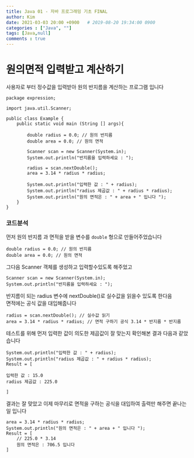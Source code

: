 ```yaml
---
title: Java 01 - 자바 프로그래밍 기초 FINAL 
author: Kim
date: 2021-03-03 20:00 +0900   # 2019-08-20 19:34:00 0900
categories : ["Java", ""]
tags: [Java,null]
comments : true
---
```


# 원의면적 입력받고 계산하기

사용자로 부터 정수값을 입력받아 원의 반지름을 계산하는 프로그램 입니다<br>

```
package expression;

import java.util.Scanner;

public class Example {
    public static void main (String [] args){

        double radius = 0.0; // 원의 반지름
        double area = 0.0; // 원의 면적

        Scanner scan = new Scanner(System.in);
        System.out.println("반지름을 입력하세요 : ");

        radius = scan.nextDouble();
        area = 3.14 * radius * radius;

        System.out.println("입력한 값 : " + radius);
        System.out.println("radius 제곱값 : " + radius * radius);
        System.out.println("원의 면적은 : " + area + " 입니다 ");
    }
}
```

### 코드분석

먼저 원의 반지름 과 면적을 받을 변수를 ``double`` 형으로 만들어주었습니다
```
double radius = 0.0; // 원의 반지름
double area = 0.0; // 원의 면적
```

그다음 Scanner 객체를 생성하고 입력할수있도록 해주었고
```
Scanner scan = new Scanner(System.in);
System.out.println("반지름을 입력하세요 : ");
```

반지름이 되는 radius 변수에 nextDouble()로 실수값을 읽을수 있도록 한다음<br>
면적에는 공식 값을 대입해줍니다<br>
```
radius = scan.nextDouble(); // 실수값 읽기
area = 3.14 * radius * radius; // 면적 구하기 공식 3.14 * 반지름 * 반지름
```
테스트를 위해 먼저 입력한 값이 의도한 제곱값이 잘 맞는지 확인해본 결과 다음과 같았습니다<br>
```
System.out.println("입력한 값 : " + radius);
System.out.println("radius 제곱값 : " + radius * radius);
Result = [

입력한 값 : 15.0
radius 제곱값 : 225.0

]
```
결과는 잘 맞았고 이제 마무리로 면적을 구하는 공식을 대입하여 출력만 해주면 끝나는 일 입니다<br>

```
area = 3.14 * radius * radius;
System.out.println("원의 면적은 : " + area + " 입니다 ");
Result = [
    // 225.0 * 3.14
    원의 면적은 : 706.5 입니다
]
```




